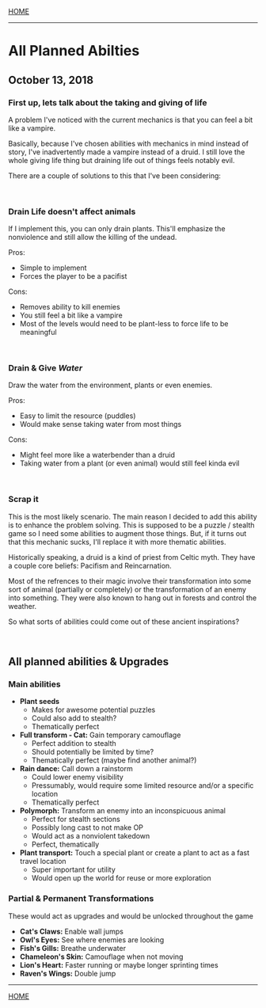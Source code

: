 
[HOME](https://avijr.com)

---

# All Planned Abilties
## October 13, 2018

### First up, lets talk about the taking and giving of life

A problem I've noticed with the current mechanics is that you can feel a bit like a vampire.

Basically, because I've chosen abilities with mechanics in mind instead of story, I've inadvertently made a vampire instead of a druid. I still love the whole giving life thing but draining life out of things feels notably evil.

There are a couple of solutions to this that I've been considering:

<br/>

### Drain Life doesn't affect animals

If I implement this, you can only drain plants. This'll emphasize the nonviolence and still allow the killing of the undead.

Pros:
- Simple to implement
- Forces the player to be a pacifist

Cons:
- Removes ability to kill enemies
- You still feel a bit like a vampire
- Most of the levels would need to be plant-less to force life to be meaningful

<br/>

### Drain & Give *Water*

Draw the water from the environment, plants or even enemies.

Pros:
- Easy to limit the resource (puddles)
- Would make sense taking water from most things

Cons:
- Might feel more like a waterbender than a druid
- Taking water from a plant (or even animal) would still feel kinda evil

<br/>

### Scrap it

This is the most likely scenario. The main reason I decided to add this ability is to enhance the problem solving. This is supposed to be a puzzle / stealth game so I need some abilities to augment those things. But, if it turns out that this mechanic sucks, I'll replace it with more thematic abilities.

Historically speaking, a druid is a kind of priest from Celtic myth. They have a couple core beliefs: Pacifism and Reincarnation.

Most of the refrences to their magic involve their transformation into some sort of animal (partially or completely) or the transformation of an enemy into something. They were also known to hang out in forests and control the weather.

So what sorts of abilities could come out of these ancient inspirations?

<br/>

## All planned abilities & Upgrades
### Main abilities
- **Plant seeds**
  - Makes for awesome potential puzzles
  - Could also add to stealth?
  - Thematically perfect
- **Full transform - Cat:** Gain temporary camouflage
  - Perfect addition to stealth
  - Should potentially be limited by time?
  - Thematically perfect (maybe find another animal?)
- **Rain dance:** Call down a rainstorm
  - Could lower enemy visibility
  - Pressumably, would require some limited resource and/or a specific location
  - Thematically perfect
- **Polymorph:** Transform an enemy into an inconspicuous animal
  - Perfect for stealth sections
  - Possibly long cast to not make OP
  - Would act as a nonviolent takedown
  - Perfect, thematically
- **Plant transport:** Touch a special plant or create a plant to act as a fast travel location
  - Super important for utility
  - Would open up the world for reuse or more exploration
  
### Partial & Permanent Transformations
These would act as upgrades and would be unlocked throughout the game
- **Cat's Claws:** Enable wall jumps
- **Owl's Eyes:** See where enemies are looking
- **Fish's Gills:** Breathe underwater
- **Chameleon's Skin:** Camouflage when not moving
- **Lion's Heart:** Faster running or maybe longer sprinting times
- **Raven's Wings:** Double jump


---

[HOME](https://avijr.com)
